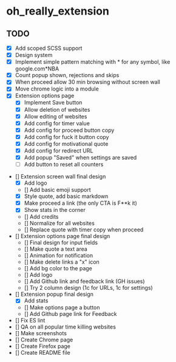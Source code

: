 # oh_really_extension

## TODO

- [x] Add scoped SCSS support
- [x] Design system
- [x] Implement simple pattern matching with * for any symbol, like google.com*NBA
- [x] Count popup shown, rejections and skips
- [x] When proceed allow 30 min browsing without screen wall
- [x] Move chrome logic into a module
- [x] Extension options page
  - [x] Implement Save button
  - [x] Allow deletion of websites
  - [x] Allow editing of websites
  - [x] Add config for timer value
  - [x] Add config for proceed button copy
  - [x] Add config for fuck it button copy
  - [x] Add config for motivational quote
  - [x] Add config for redirect URL
  - [x] Add popup "Saved" when settings are saved
  - [ ] Add button to reset all counters
- [] Extension screen wall final design
  - [x] Add logo
  - [] Add basic emoji support
  - [x] Style quote, add basic markdown
  - [x] Make proceed a link (the only CTA is F**k it)
  - [x] Show stats in the corner
  - [] Add credits
  - [] Normalize for all websites
  - [] Replace quote with timer copy when proceed
- [] Extension options page final design
  - [] Final design for input fields
  - [] Make quote a text area
  - [] Animation for notification
  - [] Make delete links a "x" icon
  - [] Add bg color to the page
  - [] Add logo
  - [] Add Github link and feedback link (GH issues)
  - [] Try 2 column design (1c for URLs, 1c for settings)
- [] Extension popup final design
  - [x] Add stats
  - [] Make options page a button
  - [] Add Github page link for Feedback
- [] Fix ES lint
- [] QA on all popular time killing websites
- [] Make screenshots
- [] Create Chrome page
- [] Create Firefox page
- [] Create README file
